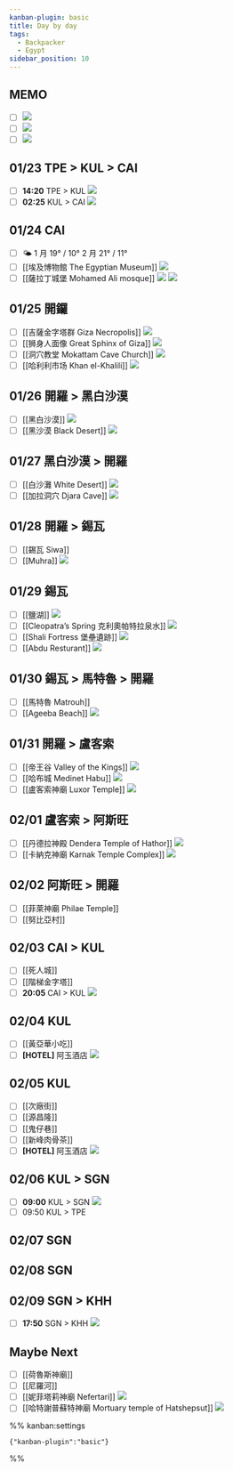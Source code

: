 ```yaml
---
kanban-plugin: basic
title: Day by day
tags:
  - Backpacker
  - Egypt
sidebar_position: 10
---
```


## MEMO

- [ ] ![](https://lh3.googleusercontent.com/pw/ABLVV86wym3g7JfK2WUS29x66Jz0XYWtxnGf7qutZu0HMi4tZJhoChaS0Mu5A9GA8hsAXNbevI24lSXo0fVMq4U8hEKlccarPXpiJ6TJVcHXoiIKwavW2KjrppBwwL4gYY76wECVHtHQnyuA0csGKETTld-2Zg=w1080-h1439-s-no-gm?authuser=0)
- [ ] ![](https://lh3.googleusercontent.com/pw/ABLVV84GK_xLGkCbr9fX4TEGm4LgXXOCS3hnm3ccYLNzktZn3qZ1WH4189UaI42YidOrbokLjPZuYw0qpqBMUuPmuau4QgFPN_JNvgG-vern1x3aGxRkqTGKqsJe0rhwZLNRAM_SAITLt20iDjKNvbOQJZTNUw=w958-h1280-s-no-gm?authuser=0)
- [ ] ![](https://lh3.googleusercontent.com/pw/ABLVV85SLSb0223U21KX4VfqOqQM2D_31yL__RIAbQOEIYToIxMEZ3O60QhwrsJ0K_KVkwlb-yuhNcnC7TyGjvPymVRgiO1XyA3FZt0cowZEsXBtNjB_DVqOYJFSlnHM5gjkjVc2AYZfFeCRCM65sgpPyl9YBg=w978-h350-s-no-gm?authuser=0)

## 01/23 TPE > KUL > CAI

- [ ] **14:20** TPE > KUL ![](https://lh3.googleusercontent.com/pw/ABLVV851b24QpuCNyy1B6ovuWEXJr5ScXw7C6VuSVzyitxUqgQIIZnNgSMEal_MWmcpNZLGfBhzl06dmp8jZc6vjxT7DKu-Lkl7bC63vW8hWz27lWm8IXa6u80Ik_qaOP0r0gd8yvHkjs_iXSLo5OffirYS7rQ=w822-h296-s-no-gm?authuser=0)
- [ ] **02:25** KUL > CAI ![](https://lh3.googleusercontent.com/pw/ABLVV85BcBMi8rf_MyGddSa4hvzvUfGih1qycFhTqD102eVmkqpCcg0uth_h8ybNufxActRQtvTFmL6I-RuLsOKaLfYrruLvmnCpFh4Yx0YycKyChX5c6cS-G3lN4Qu7xA6u-8Eo7XF7W0eoPSn5LD9Y_Y_PPQ=w822-h708-s-no-gm?authuser=0)

## 01/24 CAI

- [ ] 🌤 1 月 19° / 10° 2 月 21° / 11°
- [ ] [[埃及博物館 The Egyptian Museum]] ![](https://lh3.googleusercontent.com/pw/ABLVV85uuStHRMgmjsIoHxkDSDvCaXNQjlwFKgNp7axfhVM54iKUMssl7TQ6ShCNgFwtX23PwqFReih7By68Kls0yWkGVI3JHqogW81WuF6J1QOzk6doJ80WJytUsg3-Omj-IziaAxdHFmsTNlqIo0Kv2VJRrQ=w1066-h566-s-no-gm?authuser=0)
- [ ] [[薩拉丁城堡 Mohamed Ali mosque]] ![](https://lh3.googleusercontent.com/pw/ABLVV84Fs102zdtM0oN1vhggrelTv_EYqYUBEQPt8bDKgJt7rc1RPLEc4f_gO4dqTVqe7fvrKyjffjxTiIyJdu19SkuivJ5KSl8tdnN2ewN-n4Qvm7R307H-w07XtVkYc-9zRoq_JcftZIfmFKVJ7WceB-62bQ=w600-h400-s-no-gm?authuser=0) ![](https://lh3.googleusercontent.com/pw/ABLVV86ymCs9_sBh7aksnoRa6fk9wfqlBx6mbXuM5AiRAt7iCC66mokKkwcul4QThloSvNwnLAS1KBecQxK3ZwLKfFG4qKi5duI5B4JOHotMOweaQh90TkeKatk9Sd_sTAiIIva3uvPLF_1Xf16tVk3uK_PY-A=w640-h335-s-no-gm?authuser=0)

## 01/25 開鑼

- [ ] [[吉薩金字塔群 Giza Necropolis]] ![](https://lh3.googleusercontent.com/pw/ABLVV87g-pq9BKbMHvlHMQlA6XwZDGCFKEOIwNYemQ9niHylcEMHZhiX2VtVfaHy-QbbksfXXL0udEkG-KMv4oCxNXwRI-wDfGcWn6hJu-OKFrNj0oOgejch0hNBAeXCYP8sM2O8U7Jbzyf2I1HIf2zepl5bbw=w1000-h667-s-no-gm?authuser=0)
- [ ] [[狮身人面像 Great Sphinx of Giza]] ![](https://lh3.googleusercontent.com/pw/ABLVV84BujG7Z95IMgPbInhD7LryM0dmxOdLc_XRD6aCA2biiD8LO0BQXvZ9kAl-1VDCy3J-45iNmT82OgWlvtrsTeLm7NTZe5NJpiqMKgHEgbuhzUhO5zbzwkGYKbDZ6h9EuFHor0tA3MDY6YchzVlIfDUD9w=w277-h182-s-no-gm?authuser=0)
- [ ] [[洞穴教堂 Mokattam Cave Church]] ![](https://lh3.googleusercontent.com/pw/ABLVV84DOgk8zu2uOsNMUx3SyrARYCqQpGjUWDe3GtIDTePgD5knjeu0lsHz_ntl3umnrdDK7TUgkq6Sb8h5AyX4wtfNBVtUPYd2_fuyVHVw4CuawdAAw-K-fUS-cPbwxRtfs0ZEnQXzy5_r_bp88LBhCyAywA=w1360-h907-s-no-gm?authuser=0)
- [ ] [[哈利利市场 Khan el-Khalili]] ![](https://lh3.googleusercontent.com/pw/ABLVV86sh4SjB4iss24bO0r-bzQp70xbuyMCGacdRUGKg53aqiiV2op6kHMVSVPt10k2L31R3__zXki5h7Lq7h3N6Q_8lQToJmMG0CFZ6h4rfI8sKji7ehg4G5XoZkHnvGLpV0tLYOlvQ2LlyXXQEvAaIzhmTw=w254-h198-s-no-gm?authuser=0)

## 01/26 開羅 > 黑白沙漠

- [ ] [[黑白沙漠]] ![](https://lh3.googleusercontent.com/pw/ABLVV847czEHSEQUSkKnrOlzpGVOB7SMNnz_y7pycQJGpDssdBFw1okmJs3LMGQhwokXAn1kTH3-G653Zx6gFi85tmUJEdzdap3OJcmDhX7lM5lr1T3igcGxWzfp-kRZSntjeYg2CnOlSTCOPfqTAM4AXeIBKg=w1000-h450-s-no-gm?authuser=0)
- [ ] [[黑沙漠 Black Desert]] ![](https://lh3.googleusercontent.com/pw/ABLVV86-qVYVYz578jU0I0zlyABzeDgK9EvjpMjUnQLgr5DmtjNtzsGJALyhZk1MEXydWZ0B5ZzFSUmmXZEUrUAR0Rp9Ef0mNMArmqUTNZ79gcAKU10mDBNFNmMDySJsaxSxTqGq2eJNaxbHyf4VSfJC3lOb_g=w408-h272-s-no-gm?authuser=0)

## 01/27 黑白沙漠 > 開羅

- [ ] [[白沙灘 White Desert]] ![](https://lh3.googleusercontent.com/pw/ABLVV84bvC9lA9nDSYrXKwL1CraxD-yDkQXHnEqmTBvUtgPrjn9l-m11ydvvo0_FJ5AjfqY7sUuYhquL7yb-HzRTR1ssBu6Nezz7j1EoXs8DcGxKBwMWGS0W8Z1SHfnHKukrp3OCtHzb0HiDg2K9AixMYcoS2g=w600-h400-s-no-gm?authuser=0)
- [ ] [[加拉洞穴 Djara Cave]] ![](https://lh3.googleusercontent.com/pw/ABLVV845BBN7tgAbnKI-baplEXOLrpNU2hjnOA1QmmPf3KfD3IgfceaStpmUB4W1U0CxDHANQNFG_Z0t-OZpzbvJaYnmYcK-BC-0hXcuwZ3q8QH09FJ_kScoBsly5b-DNgOE_qG1CNj3ReqeolRXophyZMTW0g=w276-h183-s-no-gm?authuser=0)

## 01/28 開羅 > 錫瓦

- [ ] [[錫瓦 Siwa]]
- [ ] [[Muhra]] ![](https://lh3.googleusercontent.com/pw/ABLVV87I853o-keBl1BI9ytxJQoPOqACfETZbwiRd1AyVbKMORtLY4e3nML6oyKIKUjvQP9A4Mb9StnJOLWOb5GvNLAqosZj4pIKPLvfFZHEIk3sYJw83zpNN2lz8c_AMBn99CsGfj8vQ6X_9S9NaypQTZTHdA=w432-h768-s-no-gm?authuser=0)

## 01/29 錫瓦

- [ ] [[鹽湖]] ![](https://lh3.googleusercontent.com/pw/ABLVV87n8va96yS9jgok596vijlzVcfppPAA2klrkX8Gvve8l8AUaUgG8FTFzvg9yWfo71VnKA1NqC2fGfr3GxA2KNYSLUmcUU5u3ZNKvPz_HXVZGkRejOPWtjo8EMkqyC5cD5wZKPmjFRVrPDaP7ui0fpJBaQ=w960-h1280-s-no-gm?authuser=0)
- [ ] [[Cleopatra’s Spring 克利奧帕特拉泉水]] ![](https://lh3.googleusercontent.com/pw/ABLVV86qsa-N4c6xIwaKie_tloey0AcHXnKYE3iBbszZTquggVyfs7eNLq58bwWf1eiA5byU1pp7LJSfduVm6fWXZFEGdPIBzf4IEB8dMUffxUrqRFDIY1hoiWkr73vn2ZHhuZgsEq6mSGXjgP2taU2_DbTugA=w1075-h716-s-no-gm?authuser=0)
- [ ] [[Shali Fortress 堡壘遺跡]] ![](https://lh3.googleusercontent.com/pw/ABLVV858VE7m3eWrW84-d2120CmrPhtJOlAMXDZ0aozELpfxMXaRySONItLxZKPRHVoH4MWyrqbOuPlu2lMEb69fBgBRRUXp06haKmDtWJie0_ceQNR7DOGsM3i3CJPuSJauTvq86rSqNWSjNJgLVryZEaQpuQ=w1298-h846-s-no-gm?authuser=0)
- [ ] [[Abdu Resturant]] ![](https://lh3.googleusercontent.com/pw/ABLVV84lLSweQy1EhvJdVdT-uTsu2TmdAgecvYdHAlD1trdMg2NOtSkzoO4KGkmcewE7cZBKjK1wCicQ4IJKnemezVM9HQ7K1stZ-t5Grqt8gZw00Vv17L-0BaxKqpAvhQgPM2_OC1_PYNi3AIA0IjhKqqTUWg=w640-h480-s-no-gm?authuser=0)

## 01/30 錫瓦 > 馬特魯 > 開羅

- [ ] [[馬特魯 Matrouh]]
- [ ] [[Ageeba Beach]] ![](https://lh3.googleusercontent.com/pw/ABLVV86mDN8xnFhYeVEWW588K933jgEVAnAhy5dMu0Vm4PAyI_f4gZNrc6brzq4VwIZqpJa4cn58HNxzAYo4Y1I65FR3F9Pf_-y_f-0Sj6x18y_qLAENPi4kIAAvCNFr2PEnJk84D4qSUrl-MycdMwN5fFhl0Q=w640-h400-s-no-gm?authuser=0)

## 01/31 開羅 > 盧客索

- [ ] [[帝王谷 Valley of the Kings]] ![](https://lh3.googleusercontent.com/pw/ABLVV858ClWnMKEreciiiTjp7Q4Std0aO7sHkjgPzjSF_vFGGPhD2y4-wPX4tnKqbCzSlrM98OWWiqraXNhv4k0yN5Wc0yqUKZwG5WBU9UubwTd_98l2X6Bkg2BZ96OzeKR3sJBVqNilJLm9ZB6fdHpFjenY8g=w680-h451-s-no?authuser=0)
- [ ] [[哈布城 Medinet Habu]] ![](https://lh3.googleusercontent.com/pw/ABLVV85064Ug8dqSlmNCqMWQwJn991oClheTo8hfz6PjELmK_i9-RWBhdNTYWPBzbFwlfSevUqoJYKl7GLHvaOzBaAc2pNnCj7WnPYSQYJmZN5ZCo5LHKSJjV-D22VCaIHlBikuPwnOlugiuw7vxyltfvrnTjQ=w600-h400-s-no?authuser=0)
- [ ] [[盧客索神廟 Luxor Temple]] ![](https://lh3.googleusercontent.com/pw/ABLVV87g-EqWhC77qWEGTBpfEFXMc6g-1OA61zji-MKuy18Vzmi1A3q-FxzyN2MjOtCcFPgc7r5CUgqjDBv2j0VO6e7M2v0F5u2lFhuWHqEutps61n9zKHW7SlAaGDOv_cKg2jGn01KfNXJY4QQ9kuxJZQ365A=w1280-h771-s-no?authuser=0)

## 02/01 盧客索 > 阿斯旺

- [ ] [[丹德拉神殿 Dendera Temple of Hathor]] ![](https://lh3.googleusercontent.com/pw/ABLVV854HQFAaTn-IGEyV83EPPXxIyvyrAuIK5N_kqrkLIblAJJJ2Empa5_NL8686l8C-PRSk5t7QDVC21hGSHY1a6X3wbjGHfFWR-Wukb5V94OHmTvSV6a6YUQ5B-OjDyYe5jcmi9InNhWrUFjJZCdAIpPYgg=w600-h400-s-no?authuser=0)
- [ ] [[卡納克神廟 Karnak Temple Complex]] ![](https://lh3.googleusercontent.com/pw/ABLVV84YKxzbrYh1z4gPIRggnCkCmXBcG9Vtji8BFMh8uSXcyCQHsdKZtxh1xSHVrhldTCdR0Inn5cHXY_gQnb7JKxpGAbT8J5YxPpEMCljnJWeymekHNYSd7neti4lSiATB1TEdzzE1vBKtalP_cgkxp2bOWQ=w720-h480-s-no?authuser=0)

## 02/02 阿斯旺 > 開羅

- [ ] [[菲萊神廟 Philae Temple]]
- [ ] [[努比亞村]]

## 02/03 CAI > KUL

- [ ] [[死人城]]
- [ ] [[階梯金字塔]]
- [ ] **20:05** CAI > KUL ![](https://lh3.googleusercontent.com/pw/ABLVV84yfTquqxbV_zzRNldHQ0ofJzL5q9sAt8ITan8N0eqjPq6iuei547BirbKO22Lr6amsmPWzFa9pzsMnQCkEJcdRvbuXxF1CHR_tLcAzezbOxqp36EhIBe9TLgMnnEShNkXQS_7oP6DmxNn9ETEtJjfIaQ=w822-h708-s-no-gm?authuser=0)

## 02/04 KUL

- [ ] [[黃亞華小吃]]
- [ ] **[HOTEL]** 阿玉酒店 ![](https://lh3.googleusercontent.com/pw/ABLVV87aKoS8atG3VfVYFvWFy5O364mOfiCtD7NPo4fYxvnR8kYJL3ju8Mmfj6IWf5IxbEQw3xVHW4tE3T5n-BWlJQjKE-w_F7fSaOJydLvRnFInweSY4ttSgqsxfCVoEEDZbxvN3lfedxHQXyTTpEFhJMKesA=w1248-h988-s-no-gm?authuser=0)

## 02/05 KUL

- [ ] [[次廠街]]
- [ ] [[源昌隆]]
- [ ] [[鬼仔巷]]
- [ ] [[新峰肉骨茶]]
- [ ] **[HOTEL]** 阿玉酒店 ![](https://lh3.googleusercontent.com/pw/ABLVV87aKoS8atG3VfVYFvWFy5O364mOfiCtD7NPo4fYxvnR8kYJL3ju8Mmfj6IWf5IxbEQw3xVHW4tE3T5n-BWlJQjKE-w_F7fSaOJydLvRnFInweSY4ttSgqsxfCVoEEDZbxvN3lfedxHQXyTTpEFhJMKesA=w1248-h988-s-no-gm?authuser=0)

## 02/06 KUL > SGN

- [ ] **09:00** KUL > SGN ![](https://lh3.googleusercontent.com/pw/ABLVV87Ihrh_rJaLjYfEyNFEKIgRb82yz6jXh7YGP8SsDoZmiSSKY0pMFuQgQiVRXA0JkjbllK5_i3_8ltfRMb9vPHkQ6Z8EkMPEvthhO_KcF4j2eA_lfKrm60MbwcDPBs1pYk5ZqMYjNnkBdKx-nOojSAEJug=w822-h296-s-no-gm?authuser=0)
- [ ] 09:50 KUL > TPE

## 02/07 SGN

## 02/08 SGN

## 02/09 SGN > KHH

- [ ] **17:50** SGN > KHH ![](https://lh3.googleusercontent.com/pw/ABLVV86MNFOLYIIVmE87RGXiFuHjCEKX1aq_cQ21jadI24_S8WTSi01lbjZDhniRsbBAasmpjV2iEF3z4PsNmKN9pgOH0K2nSlPgETJ80Fr8xRISDlCHtwirKX1cpz48D-4byhXoSwVqNUHA-COMfV9ZiMDVsg=w822-h296-s-no-gm?authuser=0)

## Maybe Next

- [ ] [[荷魯斯神廟]]
- [ ] [[尼羅河]]
- [ ] [[妮菲塔莉神廟 Nefertari]] ![](https://lh3.googleusercontent.com/pw/ABLVV85BwPSxOdBwsazmIsGOm-QmjVT8AblSxPJI5jNU4a1fvgESQ1STTbySruWI1HC9tJe0kbs0TmgdzEL1IbzVBQ-ngvsf0X7NIZHtpFeoRIriNhmgROr502TjLnlnqfXxBQjhZBZdyc-o_-ImXYUJHIYluw=w466-h350-s-no?authuser=0)
- [ ] [[哈特謝普蘇特神廟 Mortuary temple of Hatshepsut]] ![](https://lh3.googleusercontent.com/pw/ABLVV85wCbMlo2l_5SzkQ_g3gf-1myJvKKnoYk80v7mikr08mBd_TTfDGVhspbCIU4E0Q1R5LgU9q_j2-g0jkE0uhLYOTlWJzR8z1CUJEdifKKniYc6yexzAHBBSAGCamAU8Jch_fX5MIc3Ki5RU_8QDsyY4yQ=w678-h452-s-no?authuser=0)

%% kanban:settings

```
{"kanban-plugin":"basic"}
```

%%
